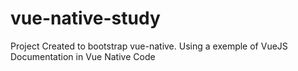 # vue-native-study
Project Created to bootstrap vue-native. Using a exemple of VueJS Documentation in Vue Native Code
